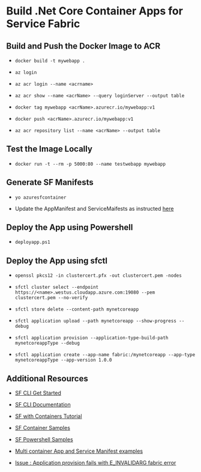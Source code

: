 # Build .Net Core Container Apps for Service Fabric

## Build and Push the Docker Image to ACR

- `docker build -t mywebapp .`  

- `az login`

- `az acr login --name <acrname>`

- `az acr show --name <acrName> --query loginServer --output table`

- `docker tag mywebapp <acrName>.azurecr.io/mywebapp:v1`

- `docker push <acrName>.azurecr.io/mywebapp:v1`

- `az acr repository list --name <acrName> --output table`

## Test the Image Locally

- `docker run -t --rm -p 5000:80 --name testwebapp mywebapp`

## Generate SF Manifests

- `yo azuresfcontainer`

- Update the AppManifest and ServiceMaifests as instructed [here](https://docs.microsoft.com/en-us/azure/service-fabric/service-fabric-tutorial-package-containers)

## Deploy the App using Powershell

- `deployapp.ps1`

## Deploy the App using sfctl

- `openssl pkcs12 -in clustercert.pfx -out clustercert.pem -nodes`

- `sfctl cluster select --endpoint https://<name>.westus.cloudapp.azure.com:19080 --pem clustercert.pem --no-verify`

- `sfctl store delete --content-path mynetcoreapp`

- `sfctl application upload --path mynetcoreapp --show-progress --debug`

- `sfctl application provision --application-type-build-path mynetcoreappType --debug`

- `sfctl application create --app-name fabric:/mynetcoreapp --app-type mynetcoreappType --app-version 1.0.0`


## Additional Resources

- [SF CLI Get Started](https://docs.microsoft.com/en-us/azure/service-fabric/service-fabric-cli#tips-and-troubleshooting)

- [SF CLI Documentation](https://docs.microsoft.com/en-us/azure/service-fabric/service-fabric-sfctl-application)

- [SF with Containers Tutorial](https://docs.microsoft.com/en-us/azure/service-fabric/service-fabric-tutorial-create-container-images)

- [SF Container Samples](https://github.com/Azure-Samples/service-fabric-containers)

- [SF Powershell Samples](https://docs.microsoft.com/en-us/azure/service-fabric/service-fabric-powershell-samples)

- [Multi container App and Service Manifest examples](https://docs.microsoft.com/en-us/azure/service-fabric/service-fabric-manifest-example-container-app)

- [Issue : Application provision fails with E_INVALIDARG fabric error](https://github.com/Microsoft/service-fabric-cli/issues/107)
